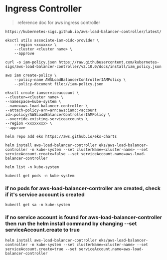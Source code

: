# Ingress Controller

> reference doc for aws ingress controller
```
https://kubernetes-sigs.github.io/aws-load-balancer-controller/latest/
```

```
eksctl utils associate-iam-oidc-provider \
    --region <xxxxxx> \
    --cluster <cluster name> \
    --approve
```

```
curl -o iam-policy.json https://raw.githubusercontent.com/kubernetes-sigs/aws-load-balancer-controller/v2.10.0/docs/install/iam_policy.json
```

```
aws iam create-policy \
    --policy-name AWSLoadBalancerControllerIAMPolicy \
    --policy-document file://iam-policy.json
```

```
eksctl create iamserviceaccount \
--cluster=<cluster name> \
--namespace=kube-system \
--name=aws-load-balancer-controller \
--attach-policy-arn=arn:aws:iam::<account id>:policy/AWSLoadBalancerControllerIAMPolicy \
--override-existing-serviceaccounts \
--region <xxxxxxxx> \
--approve
```

```
helm repo add eks https://aws.github.io/eks-charts
```

```
helm install aws-load-balancer-controller eks/aws-load-balancer-controller -n kube-system --set clusterName=<cluster-name> --set serviceAccount.create=false --set serviceAccount.name=aws-load-balancer-controller
```

```
helm list -n kube-system
```

```
kubectl get pods -n kube-system
```

### if no pods for aws-load-balancer-controller are created, check if it's service account is created

```
kubectl get sa -n kube-system
```

### if no service account is found for aws-load-balancer-controller then run the helm install command by changing --set serviceAccount.create to true

```
helm install aws-load-balancer-controller eks/aws-load-balancer-controller -n kube-system --set clusterName=<cluster-name> --set serviceAccount.create=true --set serviceAccount.name=aws-load-balancer-controller
```